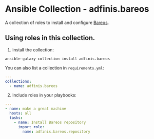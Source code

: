 # Ansible Collection - adfinis.bareos

A collection of roles to install and configure [Bareos](https://www.bareos.com).

## Using roles in this collection.

1. Install the collection:

```shell
ansible-galaxy collection install adfinis.bareos
```

You can also list a collection in `requirements.yml`:

```yaml
---
collections:
  - name: adfinis.bareos
```

2. Include roles in your playbooks:

```yaml
---
- name: make a great machine
  hosts: all
  tasks:
    - name: Install Bareos repository
      import_role:
        name: adfinis.bareos.repository
```
